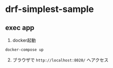 # drf-simplest-sample

## exec app

1. docker起動
```bash
docker-compose up
```

2. ブラウザで `http://localhost:8020/` へアクセス

